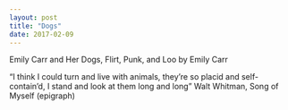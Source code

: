 ```yaml
---
layout: post
title: "Dogs"
date: 2017-02-09
---
```


Emily Carr and Her Dogs, Flirt, Punk, and Loo by Emily Carr

“I think I could turn and live with animals, they’re so placid and self-contain’d, I stand and look at them long and long”
Walt Whitman, Song of Myself
(epigraph)
